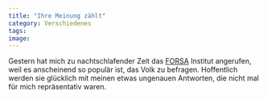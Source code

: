 ```yaml
---
title: "Ihre Meinung zählt"
category: Verschiedenes
tags: 
image: 
---
```


Gestern hat mich zu nachtschlafender Zeit das [FORSA](http://www.forsa.de/) Institut angerufen, weil es anscheinend so populär ist, das Volk zu befragen. Hoffentlich werden sie glücklich mit meinen etwas ungenauen Antworten, die nicht mal für mich repräsentativ waren.